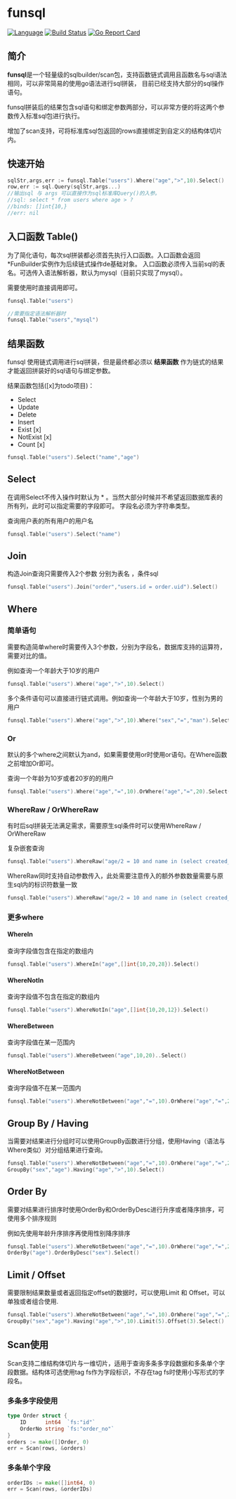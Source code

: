 funsql 
==========
[![Language](https://img.shields.io/badge/Language-Go-blue.svg)](https://golang.org/)
[![Build Status](https://travis-ci.org/LibiChai/funsql.svg?branch=master)](https://travis-ci.org/LibiChai/funsql)
[![Go Report Card](https://goreportcard.com/badge/github.com/LibiChai/funsql)](https://goreportcard.com/report/github.com/LibiChai/funsql)


## 简介
**funsql**是一个轻量级的sqlbuilder/scan包，支持函数链式调用且函数名与sql语法相同，可以非常简易的使用go语法进行sql拼装，
目前已经支持大部分的sql操作语句。

funsql拼装后的结果包含sql语句和绑定参数两部分，可以非常方便的将这两个参数传入标准sql包进行执行。

增加了scan支持，可将标准库sql包返回的rows直接绑定到自定义的结构体切片内。

## 快速开始
```go
sqlStr,args,err := funsql.Table("users").Where("age",">",10).Select()
row,err := sql.Query(sqlStr,args...)
//输出sql 与 args 可以直接作为sql标准库Query()的入参。
//sql: select * from users where age > ?
//binds: []int{10,}
//err: nil

```
## 入口函数 Table()
为了简化语句，每次sql拼装都必须首先执行入口函数。入口函数会返回*FunBuilder实例作为后续链式操作de基础对象。
入口函数必须传入当前sql的表名。可选传入语法解析器，默认为mysql（目前只实现了mysql）。

需要使用时直接调用即可。

```go
funsql.Table("users")

//需要指定语法解析器时
funsql.Table("users","mysql")
```

## 结果函数 
funsql 使用链式调用进行sql拼装，但是最终都必须以 **结果函数** 作为链式的结果才能返回拼装好的sql语句与绑定参数。

结果函数包括([x]为todo项目)：
- Select 
- Update 
- Delete 
- Insert 
- Exist [x]
- NotExist [x]
- Count [x]

```go
funsql.Table("users").Select("name","age")
```

## Select 
在调用Select不传入操作时默认为 * 。当然大部分时候并不希望返回数据库表的所有列，此时可以指定需要的字段即可。
字段名必须为字符串类型。

查询用户表的所有用户的用户名
```go
funsql.Table("users").Select("name")
```

## Join
构造Join查询只需要传入2个参数 分别为表名 ，条件sql

```go
funsql.Table("users").Join("order","users.id = order.uid").Select()
```

## Where
### 简单语句

需要构造简单where时需要传入3个参数，分别为字段名，数据库支持的运算符，需要对比的值。

例如查询一个年龄大于10岁的用户
```go
funsql.Table("users").Where("age",">",10).Select()
```

多个条件语句可以直接进行链式调用。例如查询一个年龄大于10岁，性别为男的用户
```go
funsql.Table("users").Where("age",">",10).Where("sex","=","man").Select()
```

### Or
默认的多个where之间默认为and，如果需要使用or时使用or语句。在Where函数之前增加Or即可。

查询一个年龄为10岁或者20岁的的用户
```go
funsql.Table("users").Where("age","=",10).OrWhere("age","=",20).Select()
```

### WhereRaw / OrWhereRaw
有时后sql拼装无法满足需求，需要原生sql条件时可以使用WhereRaw / OrWhereRaw

复杂嵌套查询
```go
funsql.Table("users").WhereRaw("age/2 = 10 and name in (select created_by from books) as t")
```

WhereRaw同时支持自动参数传入，此处需要注意传入的额外参数数量需要与原生sql内的标识符数量一致
```go
funsql.Table("users").WhereRaw("age/2 = 10 and name in (select created_by from books where id = ?) as t",1)
```



### 更多where

#### WhereIn

查询字段值包含在指定的数组内
```go
funsql.Table("users").WhereIn("age",[]int{10,20,28}).Select()
```

#### WhereNotIn
查询字段值不包含在指定的数组内
```go
funsql.Table("users").WhereNotIn("age",[]int{10,20,12}).Select()
```

#### WhereBetween
查询字段值在某一范围内
```go
funsql.Table("users").WhereBetween("age",10,20)..Select()
```

#### WhereNotBetween
查询字段值不在某一范围内
```go
funsql.Table("users").WhereNotBetween("age","=",10).OrWhere("age","=",20).Select()
```


## Group By / Having
当需要对结果进行分组时可以使用GroupBy函数进行分组，使用Having（语法与Where类似）对分组结果进行查询。

```go
funsql.Table("users").WhereNotBetween("age","=",10).OrWhere("age","=",20).
GroupBy("sex","age").Having("age",">",10).Select()
```

## Order By 
需要对结果进行排序时使用OrderBy和OrderByDesc进行升序或者降序排序，可使用多个排序规则

例如先使用年龄升序排序再使用性别降序排序

```go
funsql.Table("users").WhereNotBetween("age","=",10).OrWhere("age","=",20).
OrderBy("age").OrderByDesc("sex").Select()
```



## Limit / Offset
需要限制结果数量或者返回指定offset的数据时，可以使用Limit 和 Offset，可以单独或者组合使用.

```go
funsql.Table("users").WhereNotBetween("age","=",10).OrWhere("age","=",20).
GroupBy("sex","age").Having("age",">",10).Limit(5).Offset(3).Select()
```

## Scan使用
Scan支持二维结构体切片与一维切片，适用于查询多条多字段数据和多条单个字段数据。结构体可选使用tag fs作为字段标识，不存在tag fs时使用小写形式的字段名。

### 多条多字段使用
```go
type Order struct {
	ID      int64  `fs:"id"`
	OrderNo string `fs:"order_no"`
}
orders := make([]Order, 0)
err = Scan(rows, &orders)

```

### 多条单个字段

```go
orderIDs := make([]int64, 0)
err = Scan(rows, &orderIDs)

```




